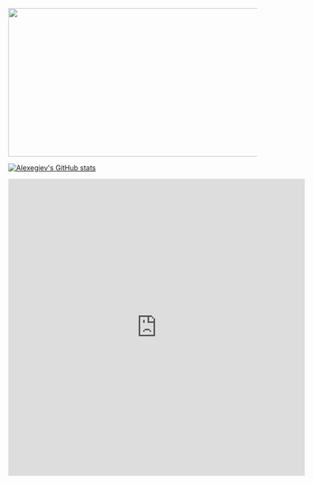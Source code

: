 <div id="header" align="center">
  <img src="https://media.giphy.com/media/qgQUggAC3Pfv687qPC/giphy.gif" width="600" height="300"/>
</div>

[![Alexegiev's GitHub stats](https://github-readme-stats.vercel.app/api/top-langs?username=alexegiev&theme=algolia&show_icons=true)](https://github.com/alexegiev)

<iframe width="600" height="600" src="https://ionicabizau.github.io/github-profile-languages/api.html?alexegiev" frameborder="0">Hi</iframe>

